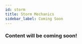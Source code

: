 ```yaml
---
id: storm
title: Storm Mechanics
sidebar_label: Coming Soon
---
```


### Content will be coming soon!